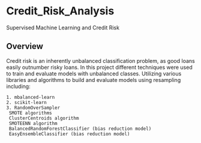 # Credit_Risk_Analysis

Supervised Machine Learning and Credit Risk



## Overview

Credit risk is an inherently unbalanced classification problem, as good loans easily outnumber risky loans. In this project different techniques were used to train and evaluate models with unbalanced classes. Utilizing various libraries and algorithms to build and evaluate models using resampling including:

    1. mbalanced-learn
    2. scikit-learn
    3. RandomOverSampler
     SMOTE algorithms
     ClusterCentroids algorithm
     SMOTEENN algorithm
     BalancedRandomForestClassifier (bias reduction model)
     EasyEnsembleClassifier (bias reduction model)
    
    

